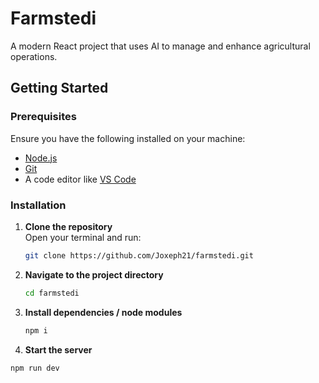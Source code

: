 # Farmstedi

A modern React project that uses AI to manage and enhance agricultural operations.

## Getting Started


### Prerequisites

Ensure you have the following installed on your machine:
- [Node.js](https://nodejs.org/) 
- [Git](https://git-scm.com/) 
- A code editor like [VS Code](https://code.visualstudio.com/)

### Installation

1. **Clone the repository**  
   Open your terminal and run:
   ```bash
   git clone https://github.com/Joxeph21/farmstedi.git

2. **Navigate to the project directory**
   ```bash
   cd farmstedi
3. **Install dependencies / node modules**
   ```bash
   npm i
4. **Start the server**
  ```bash
  npm run dev   
